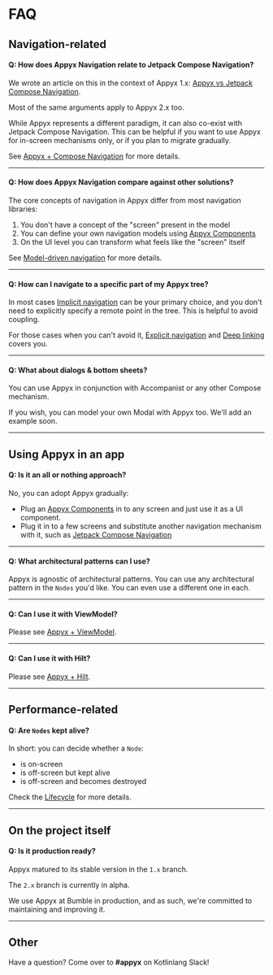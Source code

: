 # FAQ


## Navigation-related

#### **Q: How does Appyx Navigation relate to Jetpack Compose Navigation?**

We wrote an article on this in the context of Appyx 1.x: [Appyx vs Jetpack Compose Navigation](https://medium.com/bumble-tech/appyx-vs-jetpack-compose-navigation-b91bd23369f2).

Most of the same arguments apply to Appyx 2.x too.

While Appyx represents a different paradigm, it can also co-exist with Jetpack Compose Navigation. This can be helpful if you want to use Appyx for in-screen mechanisms only, or if you plan to migrate gradually.

See [Appyx + Compose Navigation](navigation/integrations/compose-navigation.md) for more details.

---

#### **Q: How does Appyx Navigation compare against other solutions?**

The core concepts of navigation in Appyx differ from most navigation libraries: 

1. You don't have a concept of the "screen" present in the model
2. You can define your own navigation models using [Appyx Components](components/index.md)
3. On the UI level you can transform what feels like the "screen" itself

See [Model-driven navigation](navigation/navigation/model-driven-navigation.md) for more details.

---


#### **Q: How can I navigate to a specific part of my Appyx tree?**

In most cases [Implicit navigation](navigation/navigation/implicit-navigation.md) can be your primary choice, and you don't need to explicitly specify a remote point in the tree. This is helpful to avoid coupling.

For those cases when you can't avoid it, [Explicit navigation](navigation/navigation/explicit-navigation.md) and [Deep linking](navigation/navigation/deep-linking.md) covers you.

---


#### **Q: What about dialogs & bottom sheets?**

You can use Appyx in conjunction with Accompanist or any other Compose mechanism.

If you wish, you can model your own Modal with Appyx too. We'll add an example soon.


---


## Using Appyx in an app


#### **Q: Is it an all or nothing approach?**

No, you can adopt Appyx gradually:

- Plug an [Appyx Components](components/index.md) in to any screen and just use it as a UI component.
- Plug it in to a few screens and substitute another navigation mechanism with it, such as [Jetpack Compose Navigation](navigation/integrations/compose-navigation.md)

---

#### **Q: What architectural patterns can I use?**

Appyx is agnostic of architectural patterns. You can use any architectural pattern in the `Nodes` you'd like. You can even use a different one in each.

---

#### **Q: Can I use it with ViewModel?**

Please see [Appyx + ViewModel](navigation/integrations/viewmodel.md).

---


#### **Q: Can I use it with Hilt?**

Please see [Appyx + Hilt](navigation/integrations/hilt.md).

---

## Performance-related

#### **Q: Are `Nodes` kept alive?**

In short: you can decide whether a `Node`:

- is on-screen
- is off-screen but kept alive
- is off-screen and becomes destroyed

Check the [Lifecycle](navigation/apps/lifecycle.md#on-screen-off-screen) for more details.

---


## On the project itself

#### **Q: Is it production ready?**

Appyx matured to its stable version in the `1.x` branch. 

The `2.x` branch is currently in alpha. 

We use Appyx at Bumble in production, and as such, we're committed to maintaining and improving it.

---

## Other

Have a question? Come over to **#appyx** on Kotlinlang Slack!
